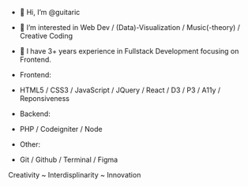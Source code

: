 - 👋 Hi, I’m @guitaric
- 👀 I’m interested in Web Dev / (Data)-Visualization / Music(-theory) / Creative Coding
- 🌱 I have 3+ years experience in Fullstack Development focusing on Frontend.
- Frontend:
- HTML5 / CSS3 / JavaScript / JQuery / React / D3 / P3 / A11y / Reponsiveness

- Backend:
- PHP / Codeigniter / Node 

- Other:
- Git / Github / Terminal / Figma 

Creativity ~ Interdisplinarity ~ Innovation

<!---
guitaric/guitaric is a ✨ special ✨ repository because its `README.md` (this file) appears on your GitHub profile.
You can click the Preview link to take a look at your changes.
--->

